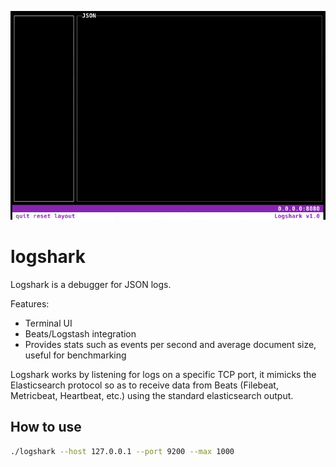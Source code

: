 <kbd>![](./_doc/demo.gif)</kbd>

# logshark

Logshark is a debugger for JSON logs.

Features:
- Terminal UI 
- Beats/Logstash integration
- Provides stats such as events per second and average document size, useful for benchmarking

Logshark works by listening for logs on a specific TCP port, it mimicks the Elasticsearch protocol so as to receive data from Beats (Filebeat, Metricbeat, Heartbeat, etc.) using the standard elasticsearch output.

## How to use

```bash
./logshark --host 127.0.0.1 --port 9200 --max 1000
```